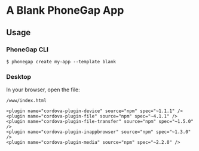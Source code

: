 # A Blank PhoneGap App

## Usage

### PhoneGap CLI

    $ phonegap create my-app --template blank

### Desktop

In your browser, open the file:

    /www/index.html

    <plugin name="cordova-plugin-device" source="npm" spec="~1.1.1" />
    <plugin name="cordova-plugin-file" source="npm" spec="~4.1.1" />
    <plugin name="cordova-plugin-file-transfer" source="npm" spec="~1.5.0" />
    <plugin name="cordova-plugin-inappbrowser" source="npm" spec="~1.3.0" />
    <plugin name="cordova-plugin-media" source="npm" spec="~2.2.0" />